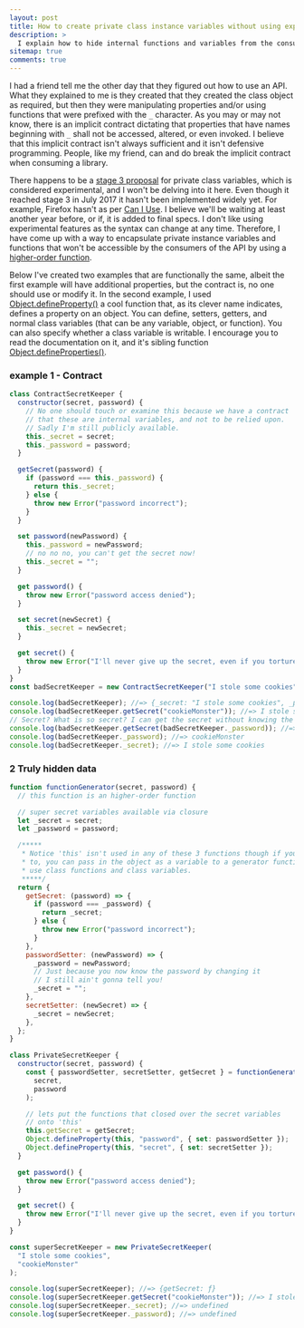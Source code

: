 ```yaml
---
layout: post
title: How to create private class instance variables without using experimental features in JavaScript.
description: >
  I explain how to hide internal functions and variables from the consumer of the class
sitemap: true
comments: true
---
```


I had a friend tell me the other day that they figured out how to use an API.
What they explained to me is they created that they created the class object as
required, but then they were manipulating properties and/or using functions
that were prefixed with the `_` character. As you may or may not know, there is
an implicit contract dictating that properties that have names beginning with
`_` shall not be accessed, altered, or even invoked. I believe that this implicit
contract isn't always sufficient and it isn't defensive programming. People,
like my friend, can and do break the implicit contract when consuming a library.

There happens to be a [stage 3 proposal](https://developer.mozilla.org/en-US/docs/Web/JavaScript/Reference/Classes/Private_class_fields)
for private class variables, which is considered experimental, and I won't be
delving into it here. Even though it reached stage 3 in July 2017 it hasn't been
implemented widely yet. For example, Firefox hasn't as per [Can I Use](https://caniuse.com/mdn-javascript_classes_private_class_fields).
I believe we'll be waiting at least another year before, or if, it is added to
final specs. I don't like using experimental features as the syntax can change
at any time. Therefore, I have come up with a way to encapsulate private
instance variables and functions that won't be accessible by the consumers of
the API by using a [higher-order function](https://medium.com/javascript-scene/higher-order-functions-composing-software-5365cf2cbe99).

Below I've created two examples that are functionally the same, albeit the first
example will have additional properties, but the contract is, no one should use
or modify it. In the second example, I used
[Object.defineProperty()](https://developer.mozilla.org/en-US/docs/Web/JavaScript/Reference/Global_Objects/Object/defineProperty)
a cool function that, as its clever name indicates, defines a property on an
object. You can define, setters, getters, and normal class variables (that can
be any variable, object, or function). You can also specify whether a class
variable is writable. I encourage you to read the documentation on it, and it's
sibling function [Object.defineProperties()](https://developer.mozilla.org/en-US/docs/Web/JavaScript/Reference/Global_Objects/Object/defineProperties).


### example 1 - Contract

```js
class ContractSecretKeeper {
  constructor(secret, password) {
    // No one should touch or examine this because we have a contract
    // that these are internal variables, and not to be relied upon.
    // Sadly I'm still publicly available.
    this._secret = secret;
    this._password = password;
  }

  getSecret(password) {
    if (password === this._password) {
      return this._secret;
    } else {
      throw new Error("password incorrect");
    }
  }

  set password(newPassword) {
    this._password = newPassword;
    // no no no, you can't get the secret now!
    this._secret = "";
  }

  get password() {
    throw new Error("password access denied");
  }

  set secret(newSecret) {
    this._secret = newSecret;
  }

  get secret() {
    throw new Error("I'll never give up the secret, even if you torture me");
  }
}
const badSecretKeeper = new ContractSecretKeeper("I stole some cookies", "cookieMonster");

console.log(badSecretKeeper); //=> {_secret: "I stole some cookies", _password: "cookieMonster"}
console.log(badSecretKeeper.getSecret("cookieMonster")); //=> I stole some cookies
// Secret? What is so secret? I can get the secret without knowing the password, watch!
console.log(badSecretKeeper.getSecret(badSecretKeeper._password)); //=> I stole some cookies
console.log(badSecretKeeper._password); //=> cookieMonster
console.log(badSecretKeeper._secret); //=> I stole some cookies
```

### 2 Truly hidden data

```js
function functionGenerator(secret, password) {
  // this function is an higher-order function

  // super secret variables available via closure
  let _secret = secret;
  let _password = password;

  /*****
   * Notice 'this' isn't used in any of these 3 functions though if you wanted
   * to, you can pass in the object as a variable to a generator function so you may
   * use class functions and class variables.
   *****/
  return {
    getSecret: (password) => {
      if (password === _password) {
        return _secret;
      } else {
        throw new Error("password incorrect");
      }
    },
    passwordSetter: (newPassword) => {
      _password = newPassword;
      // Just because you now know the password by changing it
      // I still ain't gonna tell you!
      _secret = "";
    },
    secretSetter: (newSecret) => {
      _secret = newSecret;
    },
  };
}

class PrivateSecretKeeper {
  constructor(secret, password) {
    const { passwordSetter, secretSetter, getSecret } = functionGenerator(
      secret,
      password
    );

    // lets put the functions that closed over the secret variables
    // onto 'this'
    this.getSecret = getSecret;
    Object.defineProperty(this, "password", { set: passwordSetter });
    Object.defineProperty(this, "secret", { set: secretSetter });
  }

  get password() {
    throw new Error("password access denied");
  }

  get secret() {
    throw new Error("I'll never give up the secret, even if you torture me");
  }
}

const superSecretKeeper = new PrivateSecretKeeper(
  "I stole some cookies",
  "cookieMonster"
);

console.log(superSecretKeeper); //=> {getSecret: ƒ}
console.log(superSecretKeeper.getSecret("cookieMonster")); //=> I stole some cookies
console.log(superSecretKeeper._secret); //=> undefined
console.log(superSecretKeeper._password); //=> undefined
```
